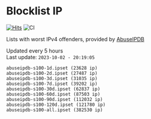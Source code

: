 # Blocklist IP

[![Hits](https://hits.seeyoufarm.com/api/count/incr/badge.svg?url=https%3A%2F%2Fgithub.com%2Fborestad%2Fblocklist-ip%2F&count_bg=%2379C83D&title_bg=%23555555&icon=&icon_color=%23E7E7E7&title=hits&edge_flat=false)](https://hits.seeyoufarm.com)  ![CI](https://img.shields.io/github/workflow/status/borestad/blocklist-ip/CI?style=flat-square)

Lists with worst IPv4 offenders, provided by [AbuseIPDB](https://www.abuseipdb.com/)

<!-- FOOTER-PLACEHOLDER -->
Updated every 5 hours<br>
Last update: `2023-10-02 - 20:19:05`
```
abuseipdb-s100-1d.ipset (23628 ip)
abuseipdb-s100-2d.ipset (27487 ip)
abuseipdb-s100-3d.ipset (31035 ip)
abuseipdb-s100-7d.ipset (39202 ip)
abuseipdb-s100-30d.ipset (62837 ip)
abuseipdb-s100-60d.ipset (87503 ip)
abuseipdb-s100-90d.ipset (112032 ip)
abuseipdb-s100-120d.ipset (121780 ip)
abuseipdb-s100-all.ipset (382530 ip)
```
